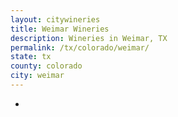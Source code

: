 ```yaml
---
layout: citywineries
title: Weimar Wineries
description: Wineries in Weimar, TX
permalink: /tx/colorado/weimar/
state: tx
county: colorado
city: weimar
---
```

-
